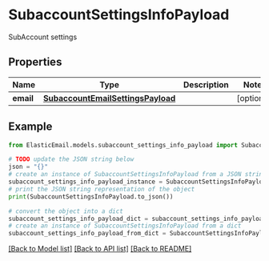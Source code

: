 # SubaccountSettingsInfoPayload

SubAccount settings

## Properties

Name | Type | Description | Notes
------------ | ------------- | ------------- | -------------
**email** | [**SubaccountEmailSettingsPayload**](SubaccountEmailSettingsPayload.md) |  | [optional] 

## Example

```python
from ElasticEmail.models.subaccount_settings_info_payload import SubaccountSettingsInfoPayload

# TODO update the JSON string below
json = "{}"
# create an instance of SubaccountSettingsInfoPayload from a JSON string
subaccount_settings_info_payload_instance = SubaccountSettingsInfoPayload.from_json(json)
# print the JSON string representation of the object
print(SubaccountSettingsInfoPayload.to_json())

# convert the object into a dict
subaccount_settings_info_payload_dict = subaccount_settings_info_payload_instance.to_dict()
# create an instance of SubaccountSettingsInfoPayload from a dict
subaccount_settings_info_payload_from_dict = SubaccountSettingsInfoPayload.from_dict(subaccount_settings_info_payload_dict)
```
[[Back to Model list]](../README.md#documentation-for-models) [[Back to API list]](../README.md#documentation-for-api-endpoints) [[Back to README]](../README.md)


